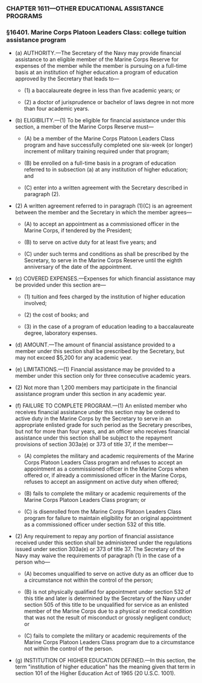 ### **CHAPTER 1611—OTHER EDUCATIONAL ASSISTANCE PROGRAMS**

### §16401. Marine Corps Platoon Leaders Class: college tuition assistance program
* (a) AUTHORITY.—The Secretary of the Navy may provide financial assistance to an eligible member of the Marine Corps Reserve for expenses of the member while the member is pursuing on a full-time basis at an institution of higher education a program of education approved by the Secretary that leads to—

  * (1) a baccalaureate degree in less than five academic years; or

  * (2) a doctor of jurisprudence or bachelor of laws degree in not more than four academic years.


* (b) ELIGIBILITY.—(1) To be eligible for financial assistance under this section, a member of the Marine Corps Reserve must—

  * (A) be a member of the Marine Corps Platoon Leaders Class program and have successfully completed one six-week (or longer) increment of military training required under that program;

  * (B) be enrolled on a full-time basis in a program of education referred to in subsection (a) at any institution of higher education; and

  * (C) enter into a written agreement with the Secretary described in paragraph (2).


* (2) A written agreement referred to in paragraph (1)(C) is an agreement between the member and the Secretary in which the member agrees—

  * (A) to accept an appointment as a commissioned officer in the Marine Corps, if tendered by the President;

  * (B) to serve on active duty for at least five years; and

  * (C) under such terms and conditions as shall be prescribed by the Secretary, to serve in the Marine Corps Reserve until the eighth anniversary of the date of the appointment.


* (c) COVERED EXPENSES.—Expenses for which financial assistance may be provided under this section are—

  * (1) tuition and fees charged by the institution of higher education involved;

  * (2) the cost of books; and

  * (3) in the case of a program of education leading to a baccalaureate degree, laboratory expenses.


* (d) AMOUNT.—The amount of financial assistance provided to a member under this section shall be prescribed by the Secretary, but may not exceed $5,200 for any academic year.

* (e) LIMITATIONS.—(1) Financial assistance may be provided to a member under this section only for three consecutive academic years.

* (2) Not more than 1,200 members may participate in the financial assistance program under this section in any academic year.

* (f) FAILURE TO COMPLETE PROGRAM.—(1) An enlisted member who receives financial assistance under this section may be ordered to active duty in the Marine Corps by the Secretary to serve in an appropriate enlisted grade for such period as the Secretary prescribes, but not for more than four years, and an officer who receives financial assistance under this section shall be subject to the repayment provisions of section 303a(e) or 373 of title 37, if the member—

  * (A) completes the military and academic requirements of the Marine Corps Platoon Leaders Class program and refuses to accept an appointment as a commissioned officer in the Marine Corps when offered or, if already a commissioned officer in the Marine Corps, refuses to accept an assignment on active duty when offered;

  * (B) fails to complete the military or academic requirements of the Marine Corps Platoon Leaders Class program; or

  * (C) is disenrolled from the Marine Corps Platoon Leaders Class program for failure to maintain eligibility for an original appointment as a commissioned officer under section 532 of this title.


* (2) Any requirement to repay any portion of financial assistance received under this section shall be administered under the regulations issued under section 303a(e) or 373 of title 37. The Secretary of the Navy may waive the requirements of paragraph (1) in the case of a person who—

  * (A) becomes unqualified to serve on active duty as an officer due to a circumstance not within the control of the person;

  * (B) is not physically qualified for appointment under section 532 of this title and later is determined by the Secretary of the Navy under section 505 of this title to be unqualified for service as an enlisted member of the Marine Corps due to a physical or medical condition that was not the result of misconduct or grossly negligent conduct; or

  * (C) fails to complete the military or academic requirements of the Marine Corps Platoon Leaders Class program due to a circumstance not within the control of the person.


* (g) INSTITUTION OF HIGHER EDUCATION DEFINED.—In this section, the term "institution of higher education" has the meaning given that term in section 101 of the Higher Education Act of 1965 (20 U.S.C. 1001).